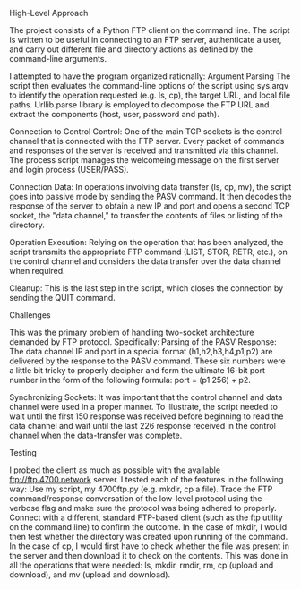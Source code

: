 High-Level Approach

The project consists of a Python FTP client on the command line. The script is written to be useful in connecting to an FTP server, authenticate a user, and carry out different file and directory actions as defined by the command-line arguments.

I attempted to have the program organized rationally:
Argument Parsing The script then evaluates the command-line options of the script using sys.argv to identify the operation requested (e.g. ls, cp), the target URL, and local file paths. Urllib.parse library is employed to decompose the FTP URL and extract the components (host, user, password and path).

Connection to Control Control: One of the main TCP sockets is the control channel that is connected with the FTP server. Every packet of commands and responses of the server is received and transmitted via this channel. The process script manages the welcomeing message on the first server and login process (USER/PASS).

Connection Data: In operations involving data transfer (ls, cp, mv), the script goes into passive mode by sending the PASV command. It then decodes the response of the server to obtain a new IP and port and opens a second TCP socket, the "data channel," to transfer the contents of files or listing of the directory.

Operation Execution: Relying on the operation that has been analyzed, the script transmits the appropriate FTP command (LIST, STOR, RETR, etc.), on the control channel and considers the data transfer over the data channel when required.

Cleanup: This is the last step in the script, which closes the connection by sending the QUIT command.

Challenges

This was the primary problem of handling two-socket architecture demanded by FTP protocol. Specifically:
 Parsing of the PASV Response: The data channel IP and port in a special format (h1,h2,h3,h4,p1,p2) are delivered by the response to the PASV command. These six numbers were a little bit tricky to properly decipher and form the ultimate 16-bit port number in the form of the following formula: port = (p1 256) + p2.

Synchronizing Sockets: It was important that the control channel and data channel were used in a proper manner. To illustrate, the script needed to wait until the first 150 response was received before beginning to read the data channel and wait until the last 226 response received in the control channel when the data-transfer was complete.

Testing

I probed the client as much as possible with the available ftp://ftp.4700.network server. I tested each of the features in the following way:
Use my script, my 4700ftp.py (e.g. mkdir, cp a file).
Trace the FTP command/response conversation of the low-level protocol using the -verbose flag and make sure the protocol was being adhered to properly.
Connect with a different, standard FTP-based client (such as the ftp utility on the command line) to confirm the outcome. In the case of mkdir, I would then test whether the directory was created upon running of the command. In the case of cp, I would first have to check whether the file was present in the server and then download it to check on the contents.
This was done in all the operations that were needed: ls, mkdir, rmdir, rm, cp (upload and download), and mv (upload and download).